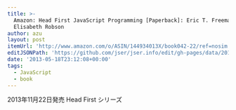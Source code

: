 ```yaml
---
title: >-
  Amazon: Head First JavaScript Programming [Paperback]: Eric T. Freeman,
  Elisabeth Robson
author: azu
layout: post
itemUrl: 'http://www.amazon.com/o/ASIN/144934013X/book042-22/ref=nosim'
editJSONPath: 'https://github.com/jser/jser.info/edit/gh-pages/data/2013/05/index.json'
date: '2013-05-18T23:12:08+00:00'
tags:
  - JavaScript
  - book
---
```

2013年11月22日発売
Head First シリーズ
